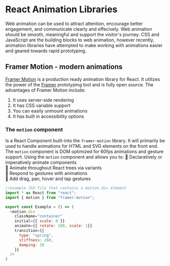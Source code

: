 [comment]: # (notes on react animation libraries and their importance in designing modern web applications)

# React Animation Libraries
Web animation can be used to attract attention, encourage better engagement, and communicate clearly and effecively. Web animation should be smooth, meaningful and support the visitor's journey. CSS and JavaScript are the building blocks to web animation, however recently, animation libraries have attempted to make working with animations easier and geared towards rapid prototyping.  

## Framer Motion - modern animations
[Framer Motion](https://www.framer.com/motion/) is a production ready animation library for React. It utilizes the power of the [Framer](https://www.framer.com/) prototyping tool and is fully open source. The advantages of Framer Motion include: 
1. It uses server-side rendering 
2. It has CSS variable support
3. You can easily unmount animations 
4. It has built in accessibility options

### The `motion` component 
Is a React Component built-into the `framer-motion` library. It will primarily be used to handle animations for HTML and SVG elements on the front end. The `motion` component is DOM optimized for 60fps animations and gesture support. Using the `motion` component and allows you to: 
📌 Declaratively or imperatively animate components <br />
📌 Animate throughout React trees via variants <br />
📌 Respond to gestures with animations <br />
📌 Add drag, pan, hover and tap gestures 

```javascript
//example JSX file that contains a motion.div element 
import * as React from "react";
import { motion } from "framer-motion";

export const Example = () => (
  <motion.div 
    className="container"
    initial={{ scale: 0 }}
    animate={{ rotate: 180, scale: 1}}
    transition={{
      type: "spring",
      stiffness: 260,
      damping: 20
    }}
  />
)
```

